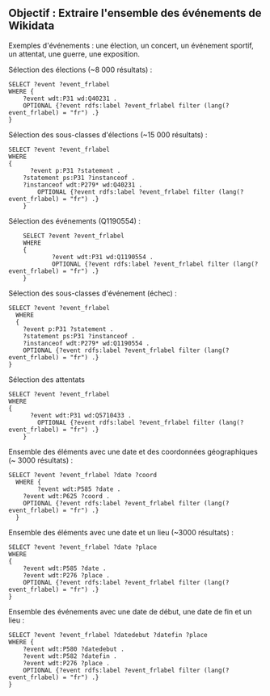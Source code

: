 
## Objectif : Extraire l'ensemble des événements de Wikidata

Exemples d'événements : une élection, un concert, un événement sportif, un attentat, une guerre, une exposition.

Sélection des élections (~8 000 résultats) :

    SELECT ?event ?event_frlabel
    WHERE {
        ?event wdt:P31 wd:Q40231 .
  		OPTIONAL {?event rdfs:label ?event_frlabel filter (lang(?event_frlabel) = "fr") .}
    }

Sélection des sous-classes d'élections (~15 000 résultats) :

    SELECT ?event ?event_frlabel
    WHERE
    {
  		  ?event p:P31 ?statement .
        ?statement ps:P31 ?instanceof .
        ?instanceof wdt:P279* wd:Q40231 .
  		    OPTIONAL {?event rdfs:label ?event_frlabel filter (lang(?event_frlabel) = "fr") .}
        }


Sélection des événements (Q1190554) :

        SELECT ?event ?event_frlabel
        WHERE
        {
          		?event wdt:P31 wd:Q1190554 .
          		OPTIONAL {?event rdfs:label ?event_frlabel filter (lang(?event_frlabel) = "fr") .}
        }

Sélection des sous-classes d'événement (échec) :

    SELECT ?event ?event_frlabel
      WHERE
      {
  		?event p:P31 ?statement .
        ?statement ps:P31 ?instanceof .
        ?instanceof wdt:P279* wd:Q1190554 .
  		OPTIONAL {?event rdfs:label ?event_frlabel filter (lang(?event_frlabel) = "fr") .}
    }

Sélection des attentats


    SELECT ?event ?event_frlabel
    WHERE
    {
  		  ?event wdt:P31 wd:Q5710433 .
  		    OPTIONAL {?event rdfs:label ?event_frlabel filter (lang(?event_frlabel) = "fr") .}
        }


Ensemble des éléments avec une date et des coordonnées géographiques (~ 3000 résultats) :

    SELECT ?event ?event_frlabel ?date ?coord
      WHERE {
  		    ?event wdt:P585 ?date .
  		?event wdt:P625 ?coord .
  		OPTIONAL {?event rdfs:label ?event_frlabel filter (lang(?event_frlabel) = "fr") .}
      }

Ensemble des éléments avec une date et un lieu (~3000 résultats) :

    SELECT ?event ?event_frlabel ?date ?place
    WHERE
    {
  		?event wdt:P585 ?date .
  		?event wdt:P276 ?place .
  		OPTIONAL {?event rdfs:label ?event_frlabel filter (lang(?event_frlabel) = "fr") .}
    }

Ensemble des événements avec une date de début, une date de fin et un lieu :

    SELECT ?event ?event_frlabel ?datedebut ?datefin ?place
    WHERE {
  		?event wdt:P580 ?datedebut .
  		?event wdt:P582 ?datefin .
  		?event wdt:P276 ?place .
  		OPTIONAL {?event rdfs:label ?event_frlabel filter (lang(?event_frlabel) = "fr") .}
    }
